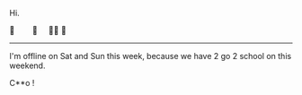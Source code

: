 Hi.

🌵&nbsp;&nbsp;&nbsp;&nbsp;&nbsp;&nbsp;&nbsp;&nbsp;🌵&nbsp;&nbsp;&nbsp;&nbsp;&nbsp;🌵🌵  🦖


------------

I'm offline on Sat and Sun this week, because we have 2 go 2 school on this weekend.

C\*\*o !
